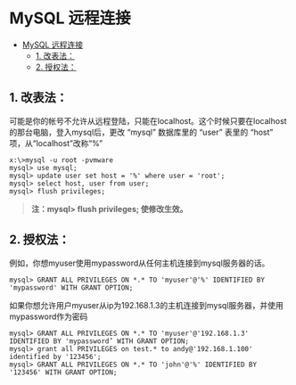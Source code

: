 # MySQL 远程连接

<!-- TOC -->

- [MySQL 远程连接](#mysql-远程连接)
    - [1. 改表法：](#1-改表法)
    - [2. 授权法：](#2-授权法)

<!-- /TOC -->

## 1. 改表法：
可能是你的帐号不允许从远程登陆，只能在localhost。这个时候只要在localhost的那台电脑，登入mysql后，更改 “mysql” 数据库里的 “user” 表里的 “host” 项，从“localhost”改称“%”
```
x:\>mysql -u root -pvmware
mysql> use mysql;
mysql> update user set host = '%' where user = 'root';
mysql> select host, user from user;
mysql> flush privileges;
```
> **注：mysql> flush privileges; 使修改生效。**

## 2. 授权法：
例如，你想myuser使用mypassword从任何主机连接到mysql服务器的话。
```
mysql> GRANT ALL PRIVILEGES ON *.* TO 'myuser'@'%' IDENTIFIED BY 'mypassword' WITH GRANT OPTION;
```
如果你想允许用户myuser从ip为192.168.1.3的主机连接到mysql服务器，并使用mypassword作为密码
```
mysql> GRANT ALL PRIVILEGES ON *.* TO 'myuser'@'192.168.1.3' IDENTIFIED BY 'mypassword’ WITH GRANT OPTION;
mysql> grant all PRIVILEGES on test.* to andy@'192.168.1.100' identified by '123456';
mysql> GRANT ALL PRIVILEGES ON *.* TO 'john'@'%' IDENTIFIED BY '123456' WITH GRANT OPTION;

```